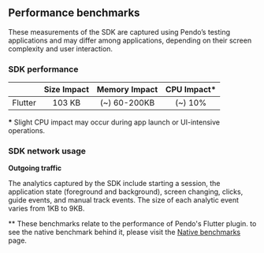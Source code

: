 ## Performance benchmarks

These measurements of the SDK are captured using Pendo’s testing applications and may differ among applications, depending on their screen complexity and user interaction.

### SDK performance

|                | Size Impact | Memory Impact | CPU Impact\* |
|     :---:      |     :---:   |     :---:     |    :---:     |   
|    Flutter     |    103 KB   | (~) 60-200KB  |   (~) 10%    |

<b>\*</b> Slight CPU impact may occur during app launch or UI-intensive operations.

### SDK network usage
**Outgoing traffic**

The analytics captured by the SDK include starting a session, the application state (foreground and background), screen changing, clicks, guide events, and manual track events. 
The size of each analytic event varies from 1KB to 9KB.

** These benchmarks relate to the performance of Pendo's Flutter plugin. to see the native benchmark behind it, please visit the [Native benchmarks](https://github.com/pendo-io/pendo-mobile-sdk/benchmarks/NativePerformanceBenchmarks.md) page.